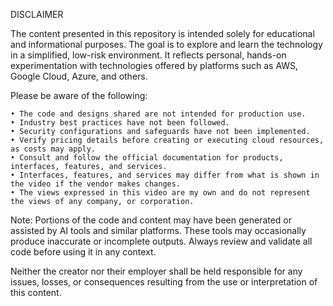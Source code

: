  DISCLAIMER

The content presented in this repository is intended solely for educational and informational purposes. The goal is to explore and learn the technology in a simplified, low-risk environment. It reflects personal, hands-on experimentation with technologies offered by platforms such as AWS, Google Cloud, Azure, and others.

Please be aware of the following:

    • The code and designs shared are not intended for production use.
    • Industry best practices have not been followed.
    • Security configurations and safeguards have not been implemented.
    • Verify pricing details before creating or executing cloud resources, as costs may apply.
    • Consult and follow the official documentation for products, interfaces, features, and services.
    • Interfaces, features, and services may differ from what is shown in the video if the vendor makes changes.
    • The views expressed in this video are my own and do not represent the views of any company, or corporation. 

Note: Portions of the code and content may have been generated or assisted by AI tools and similar platforms. These tools may occasionally produce inaccurate or incomplete outputs. Always review and validate all code before using it in any context.

Neither the creator nor their employer shall be held responsible for any issues, losses, or consequences resulting from the use or interpretation of this content.
